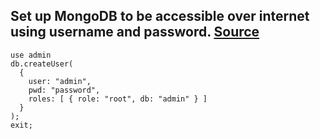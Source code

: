 ## Set up MongoDB to be accessible over internet using username and password. [Source](https://stackoverflow.com/questions/23943651/mongodb-admin-user-not-authorized)

```
use admin
db.createUser(
  {
    user: "admin",
    pwd: "password",
    roles: [ { role: "root", db: "admin" } ]
  }
);
exit; 
```
